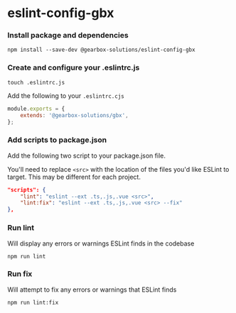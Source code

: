 # eslint-config-gbx

### Install package and dependencies
```
npm install --save-dev @gearbox-solutions/eslint-config-gbx
```

### Create and configure your .eslintrc.js
```
touch .eslintrc.js
```
Add the following to your `.eslintrc.cjs`
```js
module.exports = {
    extends: '@gearbox-solutions/gbx',
};
```

### Add scripts to package.json
Add the following two script to your package.json file.

You'll need to replace `<src>` with the location of the files you'd like ESLint to target. This may be different for each project.
```json
"scripts": {
	"lint": "eslint --ext .ts,.js,.vue <src>",
	"lint:fix": "eslint --ext .ts,.js,.vue <src> --fix"
},
```

### Run lint

Will display any errors or warnings ESLint finds in the codebase

```
npm run lint
```

### Run fix

Will attempt to fix any errors or warnings that ESLint finds

```
npm run lint:fix
```
